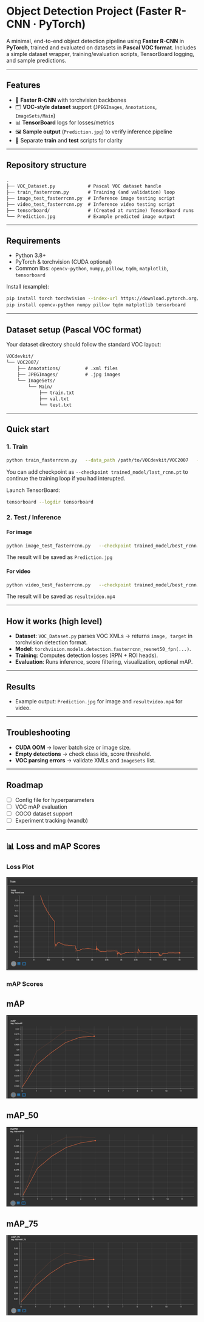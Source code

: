 # Object Detection Project (Faster R-CNN · PyTorch)

A minimal, end-to-end object detection pipeline using **Faster R-CNN** in **PyTorch**, trained and evaluated on datasets in **Pascal VOC format**. Includes a simple dataset wrapper, training/evaluation scripts, TensorBoard logging, and sample predictions.

---

## Features

- 🚀 **Faster R-CNN** with torchvision backbones  
- 🗂️ **VOC-style dataset** support (`JPEGImages`, `Annotations`, `ImageSets/Main`)  
- 📊 **TensorBoard** logs for losses/metrics  
- 🖼️ **Sample output** (`Prediction.jpg`) to verify inference pipeline  
- 🧪 Separate **train** and **test** scripts for clarity

---

## Repository structure

```
.
├── VOC_Dataset.py            # Pascal VOC dataset handle
├── train_fasterrcnn.py       # Training (and validation) loop
├── image_test_fasterrcnn.py  # Inference image testing script
├── video_test_fasterrcnn.py  # Inference video testing script
├── tensorboard/              # (Created at runtime) TensorBoard runs
└── Prediction.jpg            # Example predicted image output
```

---

## Requirements

- Python 3.8+
- PyTorch & torchvision (CUDA optional)
- Common libs: `opencv-python`, `numpy`, `pillow`, `tqdm`, `matplotlib`, `tensorboard`

Install (example):

```bash
pip install torch torchvision --index-url https://download.pytorch.org/whl/cu121   # or cpu wheels
pip install opencv-python numpy pillow tqdm matplotlib tensorboard
```

---

## Dataset setup (Pascal VOC format)

Your dataset directory should follow the standard VOC layout:

```
VOCdevkit/
└── VOC2007/
    ├── Annotations/         # .xml files
    ├── JPEGImages/          # .jpg images
    └── ImageSets/
        └── Main/
            ├── train.txt
            ├── val.txt
            └── test.txt
```

---

## Quick start

### 1. Train

```bash
python train_fasterrcnn.py   --data_path /path/to/VOCdevkit/VOC2007   --epochs 100   --batchs 8   --lr 1e-3   --momentum 0.9
```
You can add checkpoint as `--checkpoint trained_model/last_rcnn.pt` to continue the training loop if you had interupted.

Launch TensorBoard:

```bash
tensorboard --logdir tensorboard
```

### 2. Test / Inference
#### For image

```bash
python image_test_fasterrcnn.py   --checkpoint trained_model/best_rcnn.pt   --image_path /path/to/image --threshold 0.8
```
The result will be saved as `Prediction.jpg`
#### For video

```bash
python video_test_fasterrcnn.py   --checkpoint trained_model/best_rcnn.pt   --video_path /path/to/video --threshold 0.8
```
The result will be saved as `resultvideo.mp4`

---

## How it works (high level)

- **Dataset**: `VOC_Dataset.py` parses VOC XMLs → returns `image, target` in torchvision detection format.  
- **Model**: `torchvision.models.detection.fasterrcnn_resnet50_fpn(...)`.  
- **Training**: Computes detection losses (RPN + ROI heads).  
- **Evaluation**: Runs inference, score filtering, visualization, optional mAP.

---

## Results

- Example output: `Prediction.jpg` for image and `resultvideo.mp4` for video.

---

## Troubleshooting

- **CUDA OOM** → lower batch size or image size.  
- **Empty detections** → check class ids, score threshold.  
- **VOC parsing errors** → validate XMLs and `ImageSets` list.

---

## Roadmap

- [ ] Config file for hyperparameters  
- [ ] VOC mAP evaluation  
- [ ] COCO dataset support  
- [ ] Experiment tracking (wandb)

---

## 📊 Loss and mAP Scores

### Loss Plot
![Loss Plot](./result/Loss.png)

### mAP Scores
## mAP
![mAP Plot](./result/mAP.png)
## mAP_50
![mAP_50 Plot](./result/mAP_50.png)
## mAP_75
![mAP_75 Plot](./result/mAP_75.png)